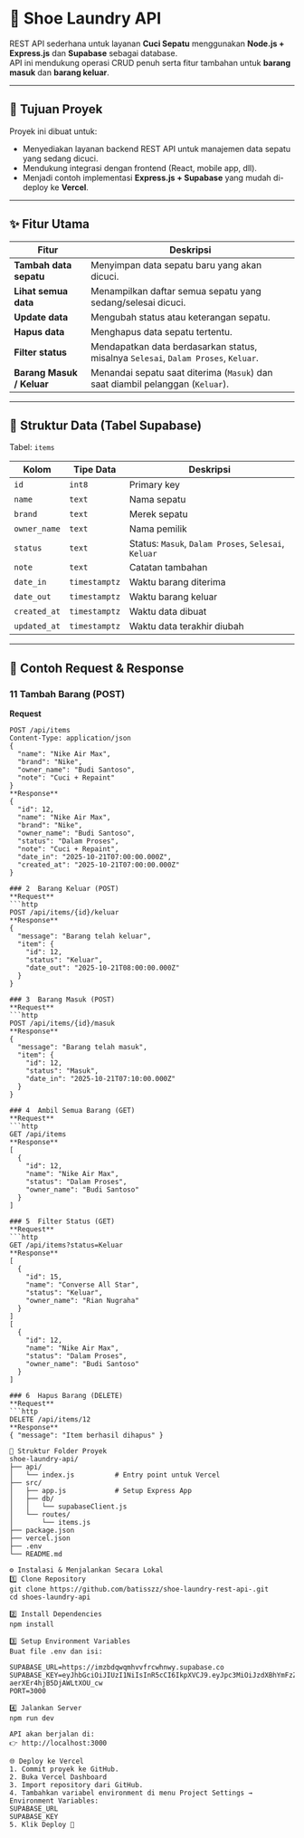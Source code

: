 # 🧼 Shoe Laundry API

REST API sederhana untuk layanan **Cuci Sepatu** menggunakan **Node.js + Express.js** dan **Supabase** sebagai database.  
API ini mendukung operasi CRUD penuh serta fitur tambahan untuk **barang masuk** dan **barang keluar**.

---

## 🚀 Tujuan Proyek

Proyek ini dibuat untuk:
- Menyediakan layanan backend REST API untuk manajemen data sepatu yang sedang dicuci.
- Mendukung integrasi dengan frontend (React, mobile app, dll).
- Menjadi contoh implementasi **Express.js + Supabase** yang mudah di-deploy ke **Vercel**.

---

## ✨ Fitur Utama

| Fitur | Deskripsi |
|-------|------------|
| **Tambah data sepatu** | Menyimpan data sepatu baru yang akan dicuci. |
| **Lihat semua data** | Menampilkan daftar semua sepatu yang sedang/selesai dicuci. |
| **Update data** | Mengubah status atau keterangan sepatu. |
| **Hapus data** | Menghapus data sepatu tertentu. |
| **Filter status** | Mendapatkan data berdasarkan status, misalnya `Selesai`, `Dalam Proses`, `Keluar`. |
| **Barang Masuk / Keluar** | Menandai sepatu saat diterima (`Masuk`) dan saat diambil pelanggan (`Keluar`). |

---

## 🧱 Struktur Data (Tabel Supabase)

Tabel: `items`

| Kolom | Tipe Data | Deskripsi |
|-------|------------|-----------|
| `id` | `int8` | Primary key |
| `name` | `text` | Nama sepatu |
| `brand` | `text` | Merek sepatu |
| `owner_name` | `text` | Nama pemilik |
| `status` | `text` | Status: `Masuk`, `Dalam Proses`, `Selesai`, `Keluar` |
| `note` | `text` | Catatan tambahan |
| `date_in` | `timestamptz` | Waktu barang diterima |
| `date_out` | `timestamptz` | Waktu barang keluar |
| `created_at` | `timestamptz` | Waktu data dibuat |
| `updated_at` | `timestamptz` | Waktu data terakhir diubah |

---

## 🧠 Contoh Request & Response

### 1️1 Tambah Barang (POST)
**Request**
```http
POST /api/items
Content-Type: application/json
{
  "name": "Nike Air Max",
  "brand": "Nike",
  "owner_name": "Budi Santoso",
  "note": "Cuci + Repaint"
}
**Response**
{
  "id": 12,
  "name": "Nike Air Max",
  "brand": "Nike",
  "owner_name": "Budi Santoso",
  "status": "Dalam Proses",
  "note": "Cuci + Repaint",
  "date_in": "2025-10-21T07:00:00.000Z",
  "created_at": "2025-10-21T07:00:00.000Z"
}

### 2  Barang Keluar (POST)
**Request**
```http
POST /api/items/{id}/keluar
**Response**
{
  "message": "Barang telah keluar",
  "item": {
    "id": 12,
    "status": "Keluar",
    "date_out": "2025-10-21T08:00:00.000Z"
  }
}

### 3  Barang Masuk (POST)
**Request**
```http
POST /api/items/{id}/masuk
**Response**
{
  "message": "Barang telah masuk",
  "item": {
    "id": 12,
    "status": "Masuk",
    "date_in": "2025-10-21T07:10:00.000Z"
  }
}

### 4  Ambil Semua Barang (GET)
**Request**
```http
GET /api/items
**Response**
[
  {
    "id": 12,
    "name": "Nike Air Max",
    "status": "Dalam Proses",
    "owner_name": "Budi Santoso"
  }
]

### 5  Filter Status (GET)
**Request**
```http
GET /api/items?status=Keluar
**Response**
[
  {
    "id": 15,
    "name": "Converse All Star",
    "status": "Keluar",
    "owner_name": "Rian Nugraha"
  }
]
[
  {
    "id": 12,
    "name": "Nike Air Max",
    "status": "Dalam Proses",
    "owner_name": "Budi Santoso"
  }
]

### 6  Hapus Barang (DELETE)
**Request**
```http
DELETE /api/items/12
**Response**
{ "message": "Item berhasil dihapus" }

🧩 Struktur Folder Proyek
shoe-laundry-api/
├── api/
│   └── index.js          # Entry point untuk Vercel
├── src/
│   ├── app.js            # Setup Express App
│   ├── db/
│   │   └── supabaseClient.js
│   └── routes/
│       └── items.js
├── package.json
├── vercel.json
├── .env
└── README.md

⚙️ Instalasi & Menjalankan Secara Lokal
1️⃣ Clone Repository
git clone https://github.com/batisszz/shoe-laundry-rest-api-.git
cd shoes-laundry-api

2️⃣ Install Dependencies
npm install

3️⃣ Setup Environment Variables
Buat file .env dan isi:

SUPABASE_URL=https://imzbdqwqmhvvfrcwhnwy.supabase.co
SUPABASE_KEY=eyJhbGciOiJIUzI1NiIsInR5cCI6IkpXVCJ9.eyJpc3MiOiJzdXBhYmFzZSIsInJlZiI6ImltemJkcXdxbWh2dmZyY3dobnd5Iiwicm9sZSI6InNlcnZpY2Vfcm9sZSIsImlhdCI6MTc2MDk5NjYxOCwiZXhwIjoyMDc2NTcyNjE4fQ.uN_z1dsjXUQpBzwg1NF-aerXEr4hjB5DjAWLtXOU_cw
PORT=3000

4️⃣ Jalankan Server
npm run dev

API akan berjalan di:
👉 http://localhost:3000

🌐 Deploy ke Vercel
1. Commit proyek ke GitHub.
2. Buka Vercel Dashboard
3. Import repository dari GitHub.
4. Tambahkan variabel environment di menu Project Settings → Environment Variables:
SUPABASE_URL
SUPABASE_KEY
5. Klik Deploy 🚀

